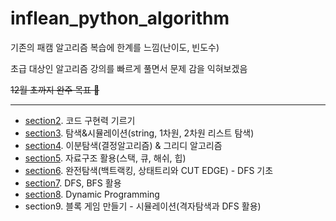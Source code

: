 # inflean_python_algorithm

기존의 패캠 알고리즘 복습에 한계를 느낌(난이도, 빈도수)  

초급 대상인 알고리즘 강의를 빠르게 풀면서 문제 감을 익혀보겠음  

~~12월 초까지 완주 목표 🌟~~

---

- [section2](https://github.com/HyunlangBan/inflean_python_algorithm/tree/main/section_2). 코드 구현력 기르기
- [section3](https://github.com/HyunlangBan/inflean_python_algorithm/tree/main/section_3). 탐색&시뮬레이션(string, 1차원, 2차원 리스트 탐색)
- [section4](https://github.com/HyunlangBan/inflean_python_algorithm/tree/main/section_4). 이분탐색(결정알고리즘) & 그리디 알고리즘
- [section5](https://github.com/HyunlangBan/inflean_python_algorithm/tree/main/section_5). 자료구조 활용(스택, 큐, 해쉬, 힙)
- [section6](https://github.com/HyunlangBan/inflean_python_algorithm/tree/main/section_6). 완전탐색(백트랙킹, 상태트리와 CUT EDGE) - DFS 기초
- [section7](https://github.com/HyunlangBan/inflean_python_algorithm/tree/main/section_7). DFS, BFS 활용
- [section8](https://github.com/HyunlangBan/inflean_python_algorithm/tree/main/section_8). Dynamic Programming
- section9. 블록 게임 만들기 - 시뮬레이션(격자탐색과 DFS 활용)
